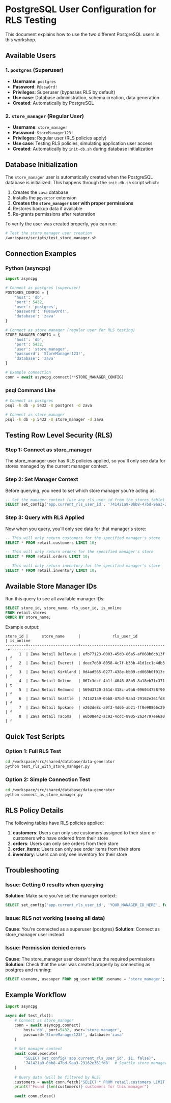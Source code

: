 # PostgreSQL User Configuration for RLS Testing

This document explains how to use the two different PostgreSQL users in this workshop.

## Available Users

### 1. `postgres` (Superuser)

- **Username**: `postgres`
- **Password**: `P@ssw0rd!`
- **Privileges**: Superuser (bypasses RLS by default)
- **Use case**: Database administration, schema creation, data generation
- **Created**: Automatically by PostgreSQL

### 2. `store_manager` (Regular User)

- **Username**: `store_manager`
- **Password**: `StoreManager123!`
- **Privileges**: Regular user (RLS policies apply)
- **Use case**: Testing RLS policies, simulating application user access
- **Created**: Automatically by `init-db.sh` during database initialization

## Database Initialization

The `store_manager` user is automatically created when the PostgreSQL database is initialized. This happens through the `init-db.sh` script which:

1. Creates the `zava` database
2. Installs the `pgvector` extension
3. **Creates the `store_manager` user with proper permissions**
4. Restores backup data if available
5. Re-grants permissions after restoration

To verify the user was created properly, you can run:

```bash
# Test the store_manager user creation
/workspace/scripts/test_store_manager.sh
```

## Connection Examples

### Python (asyncpg)

```python
import asyncpg

# Connect as postgres (superuser)
POSTGRES_CONFIG = {
    'host': 'db',
    'port': 5432,
    'user': 'postgres',
    'password': 'P@ssw0rd!',
    'database': 'zava'
}

# Connect as store_manager (regular user for RLS testing)
STORE_MANAGER_CONFIG = {
    'host': 'db',
    'port': 5432,
    'user': 'store_manager',
    'password': 'StoreManager123!',
    'database': 'zava'
}

# Example connection
conn = await asyncpg.connect(**STORE_MANAGER_CONFIG)
```

### psql Command Line

```bash
# Connect as postgres
psql -h db -p 5432 -U postgres -d zava

# Connect as store_manager
psql -h db -p 5432 -U store_manager -d zava
```

## Testing Row Level Security (RLS)

### Step 1: Connect as store_manager
The store_manager user has RLS policies applied, so you'll only see data for stores managed by the current manager context.

### Step 2: Set Manager Context
Before querying, you need to set which store manager you're acting as:

```sql
-- Set the manager context (use any rls_user_id from the stores table)
SELECT set_config('app.current_rls_user_id', '741421a9-0bb8-47bd-9aa3-29162e361fd8', false);
```

### Step 3: Query with RLS Applied
Now when you query, you'll only see data for that manager's store:

```sql
-- This will only return customers for the specified manager's store
SELECT * FROM retail.customers LIMIT 10;

-- This will only return orders for the specified manager's store
SELECT * FROM retail.orders LIMIT 10;

-- This will only return inventory for the specified manager's store
SELECT * FROM retail.inventory LIMIT 10;
```

## Available Store Manager IDs

Run this query to see all available manager IDs:

```sql
SELECT store_id, store_name, rls_user_id, is_online
FROM retail.stores
ORDER BY store_name;
```

Example output:
```
store_id |      store_name      |              rls_user_id              | is_online
---------+----------------------+--------------------------------------+-----------
      1  | Zava Retail Bellevue | efb77123-0003-45d0-86a5-af068b6cb13f | f
      2  | Zava Retail Everett  | deec7d60-8058-4c7f-b33b-41d1cc1c4db3 | f
      3  | Zava Retail Kirkland | 0d4ad565-0277-438e-bb09-cd068b0f013c | f
      4  | Zava Retail Online   | 067c3dcf-4b1f-4046-88b5-8a18eb7fc371 | t
      5  | Zava Retail Redmond  | 569d3720-361d-418c-a9a6-096044758f90 | f
      6  | Zava Retail Seattle  | 741421a9-0bb8-47bd-9aa3-29162e361fd8 | f
      7  | Zava Retail Spokane  | e263de8c-a9f3-4d66-ab21-ff0e98866c29 | f
      8  | Zava Retail Tacoma   | e6b08e42-ac92-4cdc-8905-2a24797ee6a0 | f
```

## Quick Test Scripts

### Option 1: Full RLS Test
```bash
cd /workspace/src/shared/database/data-generator
python test_rls_with_store_manager.py
```

### Option 2: Simple Connection Test
```bash
cd /workspace/src/shared/database/data-generator
python connect_as_store_manager.py
```

## RLS Policy Details

The following tables have RLS policies applied:

1. **customers**: Users can only see customers assigned to their store or customers who have ordered from their store
2. **orders**: Users can only see orders from their store
3. **order_items**: Users can only see order items from their store
4. **inventory**: Users can only see inventory for their store

## Troubleshooting

### Issue: Getting 0 results when querying
**Solution**: Make sure you've set the manager context:
```sql
SELECT set_config('app.current_rls_user_id', 'YOUR_MANAGER_ID_HERE', false);
```

### Issue: RLS not working (seeing all data)
**Cause**: You're connected as a superuser (postgres)
**Solution**: Connect as store_manager user instead

### Issue: Permission denied errors
**Cause**: The store_manager user doesn't have the required permissions
**Solution**: Check that the user was created properly by connecting as postgres and running:
```sql
SELECT usename, usesuper FROM pg_user WHERE usename = 'store_manager';
```

## Example Workflow

```python
import asyncpg

async def test_rls():
    # Connect as store_manager
    conn = await asyncpg.connect(
        host='db', port=5432, user='store_manager', 
        password='StoreManager123!', database='zava'
    )
    
    # Set manager context
    await conn.execute(
        "SELECT set_config('app.current_rls_user_id', $1, false)", 
        '741421a9-0bb8-47bd-9aa3-29162e361fd8'  # Seattle store manager
    )
    
    # Query data (will be filtered by RLS)
    customers = await conn.fetch("SELECT * FROM retail.customers LIMIT 5")
    print(f"Found {len(customers)} customers for this manager")
    
    await conn.close()
```
